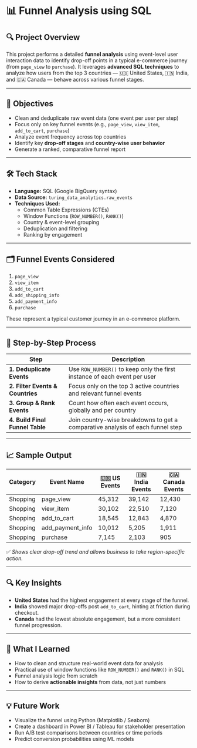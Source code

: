# 📊 Funnel Analysis using SQL

## 🔍 Project Overview

This project performs a detailed **funnel analysis** using event-level user interaction data to identify drop-off points in a typical e-commerce journey (from `page_view` to `purchase`). It leverages **advanced SQL techniques** to analyze how users from the top 3 countries — 🇺🇸 United States, 🇮🇳 India, and 🇨🇦 Canada — behave across various funnel stages.

---

## 🎯 Objectives

- Clean and deduplicate raw event data (one event per user per step)
- Focus only on key funnel events (e.g., `page_view`, `view_item`, `add_to_cart`, `purchase`)
- Analyze event frequency across top countries
- Identify key **drop-off stages** and **country-wise user behavior**
- Generate a ranked, comparative funnel report

---

## 🛠️ Tech Stack

- **Language:** SQL (Google BigQuery syntax)
- **Data Source:** `turing_data_analytics.raw_events`
- **Techniques Used:**
  - Common Table Expressions (CTEs)
  - Window Functions (`ROW_NUMBER()`, `RANK()`)
  - Country & event-level grouping
  - Deduplication and filtering
  - Ranking by engagement

---

## 🗂️ Funnel Events Considered

1. `page_view`
2. `view_item`
3. `add_to_cart`
4. `add_shipping_info`
5. `add_payment_info`
6. `purchase`

These represent a typical customer journey in an e-commerce platform.

---

## 🔄 Step-by-Step Process

| Step | Description |
|------|-------------|
| **1. Deduplicate Events** | Use `ROW_NUMBER()` to keep only the first instance of each event per user |
| **2. Filter Events & Countries** | Focus only on the top 3 active countries and relevant funnel events |
| **3. Group & Rank Events** | Count how often each event occurs, globally and per country |
| **4. Build Final Funnel Table** | Join country-wise breakdowns to get a comparative analysis of each funnel step |

---

## 📈 Sample Output

| Category | Event Name       | 🇺🇸 US Events | 🇮🇳 India Events | 🇨🇦 Canada Events |
|----------|------------------|--------------|------------------|-------------------|
| Shopping | page_view        | 45,312       | 39,142           | 12,430            |
| Shopping | view_item        | 30,102       | 22,510           | 7,120             |
| Shopping | add_to_cart      | 18,545       | 12,843           | 4,870             |
| Shopping | add_payment_info | 10,012       | 5,205            | 1,911             |
| Shopping | purchase         | 7,145        | 2,103            | 905               |

✅ *Shows clear drop-off trend and allows business to take region-specific action.*

---

## 🔍 Key Insights

- **United States** had the highest engagement at every stage of the funnel.
- **India** showed major drop-offs post `add_to_cart`, hinting at friction during checkout.
- **Canada** had the lowest absolute engagement, but a more consistent funnel progression.

---

## 🧠 What I Learned

- How to clean and structure real-world event data for analysis
- Practical use of window functions like `ROW_NUMBER()` and `RANK()` in SQL
- Funnel analysis logic from scratch
- How to derive **actionable insights** from data, not just numbers

---

## 💡 Future Work

- Visualize the funnel using Python (Matplotlib / Seaborn)
- Create a dashboard in Power BI / Tableau for stakeholder presentation
- Run A/B test comparisons between countries or time periods
- Predict conversion probabilities using ML models



